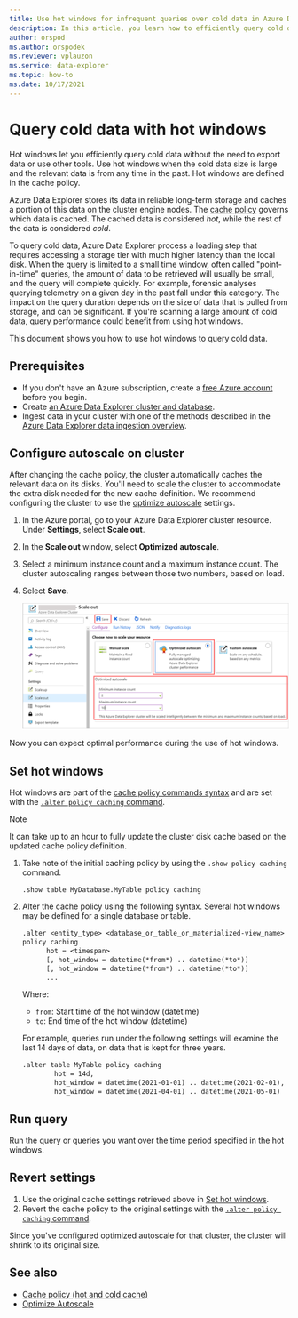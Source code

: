 ```yaml
---
title: Use hot windows for infrequent queries over cold data in Azure Data Explorer
description: In this article, you learn how to efficiently query cold data in Azure Data Explorer.
author: orspod
ms.author: orspodek
ms.reviewer: vplauzon
ms.service: data-explorer
ms.topic: how-to
ms.date: 10/17/2021
---
```

# Query cold data with hot windows

Hot windows let you efficiently query cold data without the need to export data or use other tools. Use hot windows when the cold data size is large and the relevant data is from any time in the past. Hot windows are defined in the cache policy.

Azure Data Explorer stores its data in reliable long-term storage and caches a portion of this data on the cluster engine nodes. The [cache policy](./kusto/management/cachepolicy.md) governs which data is cached. The cached data is considered *hot*, while the rest of the data is considered *cold*.  

To query cold data, Azure Data Explorer process a loading step that requires accessing a storage tier with much higher latency than the local disk. When the query is limited to a small time window, often called "point-in-time" queries, the amount of data to be retrieved will usually be small, and the query will complete quickly. For example,  forensic analyses querying telemetry on a given day in the past fall under this category. The impact on the query duration depends on the size of data that is pulled from storage, and can be significant. If you're scanning a large amount of cold data, query performance could benefit from using hot windows.



This document shows you how to use hot windows to query cold data.

## Prerequisites

* If you don't have an Azure subscription, create a [free Azure account](https://azure.microsoft.com/free/) before you begin.
* Create [an Azure Data Explorer cluster and database](create-cluster-database-portal.md).
* Ingest data in your cluster with one of the methods described in the [Azure Data Explorer data ingestion overview](ingest-data-overview.md).

## Configure autoscale on cluster

After changing the cache policy, the cluster automatically caches the relevant data on its disks. You'll need to scale the cluster to accommodate the extra disk needed for the new cache definition. We recommend configuring the cluster to use the [optimize autoscale](manage-cluster-horizontal-scaling.md) settings.

1. In the Azure portal, go to your Azure Data Explorer cluster resource. Under **Settings**, select **Scale out**. 

1. In the **Scale out** window, select **Optimized autoscale**.

1. Select a minimum instance count and a maximum instance count. The cluster autoscaling ranges between those two numbers, based on load.

1. Select **Save**.

   ![Optimized autoscale method.](media/manage-cluster-horizontal-scaling/optimized-autoscale-method.png)

Now you can expect optimal performance during the use of hot windows.

## Set hot windows

Hot windows are part of the [cache policy commands syntax](kusto/management/cache-policy.md) and are set with the [`.alter policy caching` command](./kusto/management/cachepolicy.md#alter-the-cache-policy).

> [!NOTE]
> It can take up to an hour to fully update the cluster disk cache based on the updated cache policy definition.

1. Take note of the initial caching policy by using the `.show policy caching` command.

    ```kusto
    .show table MyDatabase.MyTable policy caching 
    ```

1. Alter the cache policy using the following syntax.  Several hot windows may be defined for a single database or table.

    ```kusto
    .alter <entity_type> <database_or_table_or_materialized-view_name> policy caching 
          hot = <timespan> 
          [, hot_window = datetime(*from*) .. datetime(*to*)] 
          [, hot_window = datetime(*from*) .. datetime(*to*)] 
          ...
    ```
    
    Where:
    * `from`:  Start time of the hot window (datetime)
    * `to`:  End time of the hot window (datetime)
    
    For example, queries run under the following settings will examine the last 14 days of data, on data that is kept for three years.
    
    ```kusto
    .alter table MyTable policy caching 
            hot = 14d,
            hot_window = datetime(2021-01-01) .. datetime(2021-02-01),
            hot_window = datetime(2021-04-01) .. datetime(2021-05-01)
    ```

## Run query

Run the query or queries you want over the time period specified in the hot windows.

## Revert settings

1. Use the original cache settings retrieved above in [Set hot windows](#set-hot-windows).
1. Revert the cache policy to the original settings with the [`.alter policy caching` command](kusto/management/cache-policy.md#alter-the-cache-policy).

Since you've configured optimized autoscale for that cluster, the cluster will shrink to its original size.

## See also

* [Cache policy (hot and cold cache)](kusto/management/cachepolicy.md)
* [Optimize Autoscale](manage-cluster-horizontal-scaling.md)